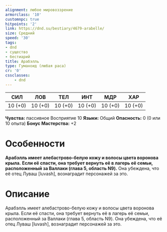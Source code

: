```yaml
---
alignment: любое мировоззрение
armorclass: '10'
customnpc: true
hitpoints: '2'
link: https://dnd.su/bestiary/4679-arabelle/
size: Средний
speed: '30'
tags:
- dnd
- существо
- бестиарий
title: Арабэлль
type: Гуманоид (любая раса)
cr: '0'
cssclasses:
    - dnd
---
```



| СИЛ | ЛОВ | ТЕЛ | ИНТ | МДР | ХАР |
|---|---|---|---|---|---|
| 10 (+0) | 10 (+0) | 10 (+0) | 10 (+0) | 10 (+0) | 10 (+0) |
**Чувства:** пассивное Восприятие 10
**Языки:** Общий
**Опасность:** 0 (0 или 10 опыта)
**Бонус Мастерства:** +2


# Особенности
**Арабэлль имеет алебастрово-белую кожу и волосы цвета воронова крыла.** 
**Если её спасти, она требует вернуть её в лагерь её семьи, расположенный за Валлаки (глава 5, область N9).** Она убеждена, что её отец Луваш [luvash], вознаградит персонажей за это.




# Описание
Арабэлль имеет алебастрово-белую кожу и волосы цвета воронова крыла. Если её спасти, она требует вернуть её в лагерь её семьи, расположенный за Валлаки (глава 5, область N9). Она убеждена, что её отец Луваш [luvash], вознаградит персонажей за это.